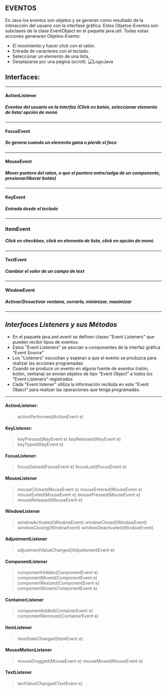    ## EVENTOS
En Java los eventos son objetos y se generan como resultado de la interacción del usuario
con la interfase gráfica. 
Estos Objetos-Eventos son subclases de la clase EventObject en el paquete java.util. Todas estas acciones generaran Objetos-Evento:
- El movimiento y hacer click con el ratón.
- Entrada de caracteres con el teclado.
- Seleccionar un elemento de una lista.
- Desplazarse por una página (scroll).
![LogoJava](https://www.jairogarciarincon.com/img/clases/1325.jpg)

## Interfaces:
-------------------------------------------
#### **ActionListener** 
##### **Eventos del usuario en la interfaz (Click en botón, seleccionar elemento de lista/ opción de menú**   
-------------------------------------------
#### **FocusEvent** 
##### **Se genera cuando un elemento gana o pierde el foco**
-------------------------------------------
#### **MouseEvent** 
##### **Mover puntero del raton, o que el puntero entre/salga de un componente, presionar/liberar botón)**
-------------------------------------------
#### **KeyEvent** 
##### **Entrada desde el teclado**
-------------------------------------------
### **ItemEvent** 
##### **Click en checkbox, click en elemento de lista, click en opción de menú**
-------------------------------------------
#### **TextEvent** 
##### **Cambiar el valor de un campo de text**
-------------------------------------------
#### **WindowEvent** 
##### **Activar/Desactivar ventana, cerrarla, minimizar, maximizar**
-------------------------------------------
## *Interfaces Listeners y sus Métodos*
- En el paquete java.awt.event se definen clases "Event Listeners" que pueden recibir tipos de eventos.
- Estos "Event Listeners" se asocian a componentes de la interfaz gráfica "Event Source"
- Los "Listeners" escuchan y esperan a que el evento se produzca para realizar las acciones programadas
- Cuando se produce un evento en alguna fuente de eventos (ratón, botón, ventana)
se envían objetos de tipo "Event Object" a todos los "Event Listeners" registrados
- Cada "Event listener" utiliza la información recibida en este "Event Object"
para realizar las operaciones que tenga programadas.

------------------------------------------------------------
#### ActionListener: 
> actionPerformed(ActionEvent e)

#### KeyListener: 
> keyPressed(KeyEvent e)
  keyReleased(KeyEvent e)
  keyTyped(KeyEvent e)

#### FocusListener:
> focusGained(FocusEvent e)
  focusLost(FocusEvent e)

#### MouseListener
> mouseClicked(MouseEvent e)
  mouseEntered(MouseEvent e)
  mouseExited(MouseEvent e)
  mousePressed(MouseEvent e)
  mouseReleased(MouseEvent e)

#### WindowListener
> windowActivated(WindowEvent)
windowClosed(WindowEvent)
windowClosing(WindowEvent)
windowDeactivated(WindowEvent)

#### AdjustmentListener
> adjustmentValueChanged(AdjustementEvent e)

#### ComponentListener
> componentHidden(ComponentEvent e)
componentMoved(ComponentEvent e)
componentResized(ComponentEvent e)
componentShown(ComponentEvent e)

#### ContainerListener
>componentAdded(ContainerEvent e)
componentRemoved(ContainerEvent e)

#### ItemListener 
> itemStateChanged(ItemEvent e)

#### MouseMotionListener
> mouseDragged(MouseEvent e)
mouseMoved(MouseEvent e)

#### TextListener
> textValueChanged(TextEvent e)


